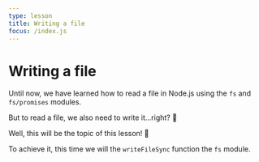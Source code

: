 ```yaml
---
type: lesson
title: Writing a file
focus: /index.js
---
```


# Writing a file

Until now, we have learned how to read a file in Node.js using the `fs` and `fs/promises` modules.

But to read a file, we also need to write it...right? 🤔

Well, this will be the topic of this lesson! 🥳

To achieve it, this time we will the `writeFileSync` function the `fs` module.
